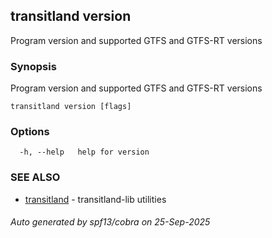 ## transitland version

Program version and supported GTFS and GTFS-RT versions

### Synopsis

Program version and supported GTFS and GTFS-RT versions



```
transitland version [flags]
```

### Options

```
  -h, --help   help for version
```

### SEE ALSO

* [transitland](transitland.md)	 - transitland-lib utilities

###### Auto generated by spf13/cobra on 25-Sep-2025
